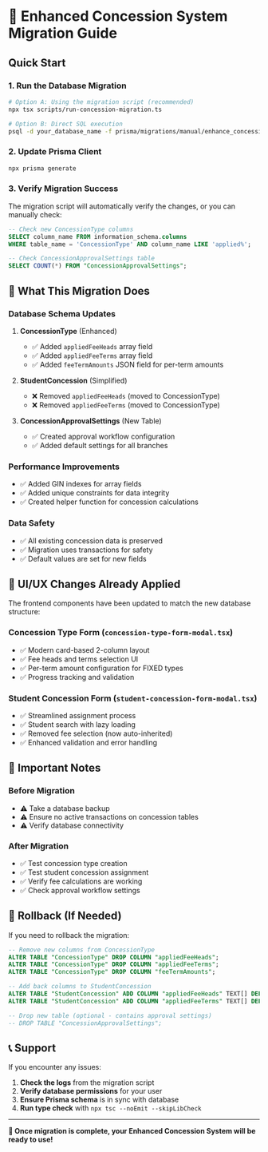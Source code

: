 # 🎯 Enhanced Concession System Migration Guide

## Quick Start

### 1. **Run the Database Migration**

```bash
# Option A: Using the migration script (recommended)
npx tsx scripts/run-concession-migration.ts

# Option B: Direct SQL execution
psql -d your_database_name -f prisma/migrations/manual/enhance_concession_system.sql
```

### 2. **Update Prisma Client**

```bash
npx prisma generate
```

### 3. **Verify Migration Success**

The migration script will automatically verify the changes, or you can manually check:

```sql
-- Check new ConcessionType columns
SELECT column_name FROM information_schema.columns 
WHERE table_name = 'ConcessionType' AND column_name LIKE 'applied%';

-- Check ConcessionApprovalSettings table
SELECT COUNT(*) FROM "ConcessionApprovalSettings";
```

## 🔧 What This Migration Does

### **Database Schema Updates**

1. **ConcessionType** (Enhanced)
   - ✅ Added `appliedFeeHeads` array field
   - ✅ Added `appliedFeeTerms` array field  
   - ✅ Added `feeTermAmounts` JSON field for per-term amounts

2. **StudentConcession** (Simplified)
   - ❌ Removed `appliedFeeHeads` (moved to ConcessionType)
   - ❌ Removed `appliedFeeTerms` (moved to ConcessionType)

3. **ConcessionApprovalSettings** (New Table)
   - ✅ Created approval workflow configuration
   - ✅ Added default settings for all branches

### **Performance Improvements**

- ✅ Added GIN indexes for array fields
- ✅ Added unique constraints for data integrity
- ✅ Created helper function for concession calculations

### **Data Safety**

- ✅ All existing concession data is preserved
- ✅ Migration uses transactions for safety
- ✅ Default values are set for new fields

## 🎨 UI/UX Changes Already Applied

The frontend components have been updated to match the new database structure:

### **Concession Type Form** (`concession-type-form-modal.tsx`)
- ✅ Modern card-based 2-column layout
- ✅ Fee heads and terms selection UI
- ✅ Per-term amount configuration for FIXED types
- ✅ Progress tracking and validation

### **Student Concession Form** (`student-concession-form-modal.tsx`)
- ✅ Streamlined assignment process
- ✅ Student search with lazy loading
- ✅ Removed fee selection (now auto-inherited)
- ✅ Enhanced validation and error handling

## 🚨 Important Notes

### **Before Migration**
- ⚠️ Take a database backup
- ⚠️ Ensure no active transactions on concession tables
- ⚠️ Verify database connectivity

### **After Migration**
- ✅ Test concession type creation
- ✅ Test student concession assignment
- ✅ Verify fee calculations are working
- ✅ Check approval workflow settings

## 🔄 Rollback (If Needed)

If you need to rollback the migration:

```sql
-- Remove new columns from ConcessionType
ALTER TABLE "ConcessionType" DROP COLUMN "appliedFeeHeads";
ALTER TABLE "ConcessionType" DROP COLUMN "appliedFeeTerms";
ALTER TABLE "ConcessionType" DROP COLUMN "feeTermAmounts";

-- Add back columns to StudentConcession
ALTER TABLE "StudentConcession" ADD COLUMN "appliedFeeHeads" TEXT[] DEFAULT ARRAY[]::TEXT[];
ALTER TABLE "StudentConcession" ADD COLUMN "appliedFeeTerms" TEXT[] DEFAULT ARRAY[]::TEXT[];

-- Drop new table (optional - contains approval settings)
-- DROP TABLE "ConcessionApprovalSettings";
```

## 📞 Support

If you encounter any issues:

1. **Check the logs** from the migration script
2. **Verify database permissions** for your user
3. **Ensure Prisma schema** is in sync with database
4. **Run type check** with `npx tsc --noEmit --skipLibCheck`

---

**🎉 Once migration is complete, your Enhanced Concession System will be ready to use!**